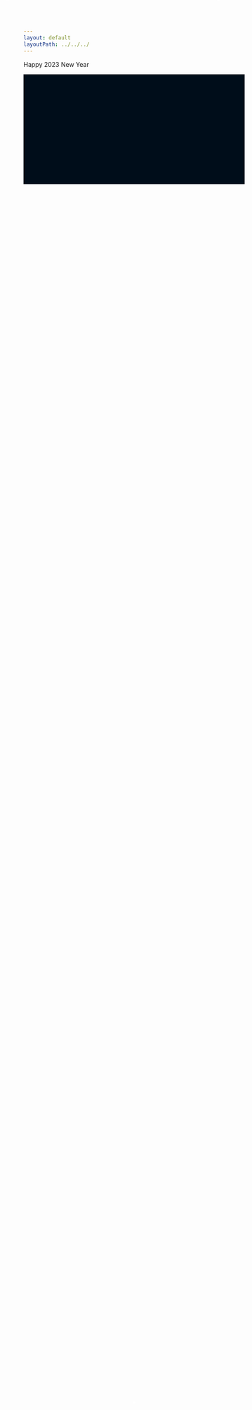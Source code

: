 ```yaml
---
layout: default
layoutPath: ../../../
---
```


<style>
    /* Set the background color to a dark blue */
    .newyear {
        background-color: #000D1A;
        min-height: 250px;
        max-height: 500px;
    }

    /* Set the stars to be small, rounded circles */
    .star {
        width: 3px;
        height: 3px;
        border-radius: 50%;
        position: relative;
        animation: twinkle 2s ease-in-out infinite;
    }

    .star.delayed {
        animation-delay: 0.7s;
    }

    .star.prime {
        width: 5px;
        height: 5px;
        animation: twinkle 3.3s ease-in-out infinite;
    }

    .star.primeEven {
        width: 7px;
        height: 7px;
        animation: twinkle 1.5s ease-in-out infinite;
    }

    /* Animate the stars to twinkle using CSS keyframes */
    @keyframes twinkle {
    0% {
        opacity: 1;
    }
    50% {
        opacity: 0.5;
    }
    100% {
        opacity: 1;
    }
    }

.firework,
.firework::before,
.firework::after {
  --top: 60vh;
  content: "";
  position: absolute;
  top: 20%;
  left: 50%;
  transform: translate(-50%, -50%);
  width: 0.5vmin;
  aspect-ratio: 1;
  background:
    /* random backgrounds */
    radial-gradient(circle, #FFFF 0.2vmin, #0000 0) 50% 00%,
    radial-gradient(circle, #FFFF 0.3vmin, #0000 0) 00% 50%,
    radial-gradient(circle, #FFFF 0.5vmin, #0000 0) 50% 99%,
    radial-gradient(circle, #FFFF 0.2vmin, #0000 0) 99% 50%,
    radial-gradient(circle, #FFFF 0.3vmin, #0000 0) 80% 90%,
    radial-gradient(circle, #FFFF 0.5vmin, #0000 0) 95% 90%,
    radial-gradient(circle, #FFFF 0.5vmin, #0000 0) 10% 60%,
    radial-gradient(circle, #FFFF 0.2vmin, #0000 0) 31% 80%,
    radial-gradient(circle, #FFFF 0.3vmin, #0000 0) 80% 10%,
    radial-gradient(circle, #FFFF 0.2vmin, #0000 0) 90% 23%,
    radial-gradient(circle, #FFFF 0.3vmin, #0000 0) 45% 20%,
    radial-gradient(circle, #FFFF 0.5vmin, #0000 0) 13% 24%;
  background-size: 0.5vmin 0.5vmin;
  background-repeat: no-repeat;
  animation: firework 3s infinite;
}

.firework::before {
  transform: translate(-50%, -50%) rotate(25deg) !important; 
}

.firework::after {
  transform: translate(-50%, -50%) rotate(-37deg) !important;
}

.firework.delayedLeft {
    animation-delay: 0.7s;
    left: 20%;
    top: 0%;
}

.firework.delayedRight {
    animation-delay: 0.3s;
    left: 70%;
    top: 0%;
}

@keyframes firework {
  0% { 
    transform: translate(-50%, 60vh);
    width: 0.5vmin;
    opacity: 1;
  }
  50% { 
    width: 0.5vmin;
    opacity: 1;
  }
  100% { 
    width: 45vmin; 
    opacity: 0; 
  }
}

</style>

<!-- Add some stars using div elements -->
<p>Happy 2023 New Year</p>
<div class="newyear">
<div class="firework"></div>
<div class="firework delayedLeft"></div>
<div class="firework delayedRight"></div>
</div>

<script>
    const newYearDiv = document.querySelector('.newyear');
    const newYearWidth = newYearDiv.offsetWidth;
    const newYearHeight = newYearDiv.offsetHeight;
    const starColors = ['#FFF', '#FDFDFB', '#F6F5FA', '#FFFFFD', '#9BA6C6', '#7D4E32', '#A10024', '#6FABF1' ];
    
    function isEvenNumber(num) {
        return num % 2 === 0;
    }

    function isPrimeNumber(num) {
        if (num < 2) return false;

        for (let i = 2; i <= Math.sqrt(num); i++) {
            if (num % i === 0) {
                return false;
            }
        }

        return true;
    }

    function addStars(starCount) {
        for (let i = 0; i < starCount; i++) {
            const starDiv = document.createElement('div');
            const colorIndex = Math.floor(Math.random() * starColors.length);
            starDiv.style.left = Math.floor(Math.random() * 100) + '%';
            starDiv.style.backgroundColor = starColors[colorIndex];
            starDiv.classList.add('star');

            if (i === 2)
            {
                starDiv.classList.add('primeEven');
            }
            else if (isPrimeNumber(i))
            {
                starDiv.classList.add('prime');
            }
            else if (!isEvenNumber(i))
            {
                starDiv.classList.add('delayed');
            }
            
            newYearDiv.appendChild(starDiv);
        }
    }

    addStars(100);
</script>
